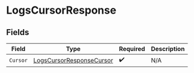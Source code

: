 # LogsCursorResponse


## Fields

| Field                                                                       | Type                                                                        | Required                                                                    | Description                                                                 |
| --------------------------------------------------------------------------- | --------------------------------------------------------------------------- | --------------------------------------------------------------------------- | --------------------------------------------------------------------------- |
| `Cursor`                                                                    | [LogsCursorResponseCursor](../../models/shared/logscursorresponsecursor.md) | :heavy_check_mark:                                                          | N/A                                                                         |